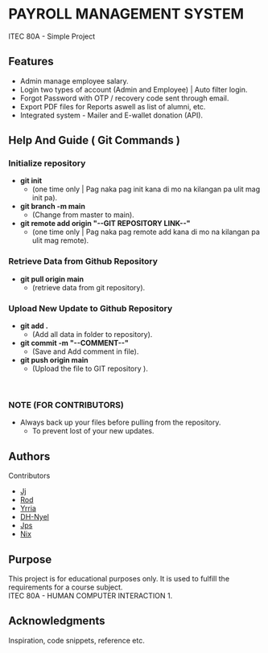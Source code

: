 <p align="center">
<!--   <img src="YOUR_LOGO_IMAGE_URL" alt="Logo" width="200"/> -->
</p>

# PAYROLL MANAGEMENT SYSTEM 

ITEC 80A - Simple Project

## Features

* Admin manage employee salary.
* Login two types of account (Admin and Employee) | Auto filter login.
* Forgot Password with OTP / recovery code sent through email.
* Export PDF files for Reports aswell as list of alumni, etc.
* Integrated system - Mailer and E-wallet donation (API).

## Help And Guide ( Git Commands )

### Initialize repository

* **git init**
    * (one time only | Pag naka pag init kana di mo na kilangan pa ulit mag init pa).
* **git branch -m main**
    * (Change from master to main).
* **git remote add origin "--GIT REPOSITORY LINK--"**
    * (one time only | Pag naka pag remote add kana di mo na kilangan pa ulit mag remote).
 
### Retrieve Data from Github Repository

* **git pull origin main**
    * (retrieve data from git repository).
      
### Upload New Update to Github Repository

* **git add .**
    * (Add all data in folder to repository).
* **git commit -m "--COMMENT--"**
    * (Save and Add comment in file).
* **git push origin main**
    * (Upload the file to GIT repository ).
<br/>

### NOTE (FOR CONTRIBUTORS)
* Always back up your files before pulling from the repository.
    * To prevent lost of your new updates.

## Authors

Contributors
* [Jj](https://github.com/jjharvey00)
* [Rod](https://github.com/Rodney22-blimp)
* [Yrria](https://github.com/Yrria)
* [DH-Nyel](https://github.com/karinaonly)
* [Jps](https://github.com/JPMacaspac)
* [Nix](https://github.com/6nix)


## Purpose

This project is for educational purposes only. It is used to fulfill the requirements for a course subject.
<br/>
ITEC 80A - HUMAN COMPUTER INTERACTION 1.

## Acknowledgments

Inspiration, code snippets, reference etc.
  

